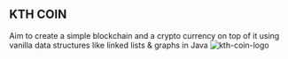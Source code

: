 ## KTH COIN
Aim to create a simple blockchain and a crypto currency on top of it using vanilla data structures like linked lists & graphs in Java
![kth-coin-logo](https://user-images.githubusercontent.com/84141920/199963035-55673cc0-d085-4722-96b2-b47b7f52dbd6.png)

